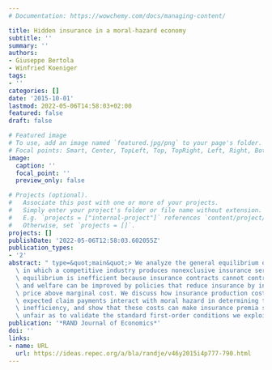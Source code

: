 ```yaml
---
# Documentation: https://wowchemy.com/docs/managing-content/

title: Hidden insurance in a moral-hazard economy
subtitle: ''
summary: ''
authors:
- Giuseppe Bertola
- Winfried Koeniger
tags:
- ''
categories: []
date: '2015-10-01'
lastmod: 2022-05-06T14:58:03+02:00
featured: false
draft: false

# Featured image
# To use, add an image named `featured.jpg/png` to your page's folder.
# Focal points: Smart, Center, TopLeft, Top, TopRight, Left, Right, BottomLeft, Bottom, BottomRight.
image:
  caption: ''
  focal_point: ''
  preview_only: false

# Projects (optional).
#   Associate this post with one or more of your projects.
#   Simply enter your project's folder or file name without extension.
#   E.g. `projects = ["internal-project"]` references `content/project/deep-learning/index.md`.
#   Otherwise, set `projects = []`.
projects: []
publishDate: '2022-05-06T12:58:03.602055Z'
publication_types:
- '2'
abstract: " type=&quot;main&quot;> We analyze the general equilibrium of an economy\
  \ in which a competitive industry produces nonexclusive insurance services. The\
  \ equilibrium is inefficient because insurance contracts cannot control moral hazard,\
  \ and welfare can be improved by policies that reduce insurance by increasing its\
  \ price above marginal cost. We discuss how insurance production costs that exceed\
  \ expected claim payments interact with moral hazard in determining the equilibrium's\
  \ inefficiency, and show that these costs can make insurance premia so actuarially\
  \ unfair as to validate the standard first-order conditions we exploit in our analysis."
publication: '*RAND Journal of Economics*'
doi: ''
links:
- name: URL
  url: https://ideas.repec.org/a/bla/randje/v46y2015i4p777-790.html
---
```


